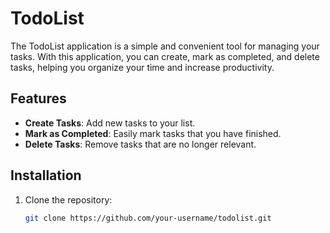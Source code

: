 # TodoList

The TodoList application is a simple and convenient tool for managing your tasks. With this application, you can create, mark as completed, and delete tasks, helping you organize your time and increase productivity.

## Features

- **Create Tasks**: Add new tasks to your list.
- **Mark as Completed**: Easily mark tasks that you have finished.
- **Delete Tasks**: Remove tasks that are no longer relevant.

## Installation

1. Clone the repository:

   ```bash
   git clone https://github.com/your-username/todolist.git
